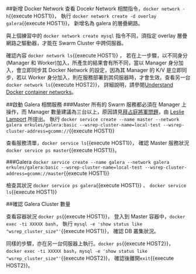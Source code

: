 ##新增 Docker Network
查看 Docekr Network 相關指令，`docker network -h`{{execute HOST1}}，
執行 `docker network create -d overlay galera`{{execute HOST1}}，
新增名為 galera 的層疊網路。

與上個練習中的 `docker network create mysql` 指令不同，須指定 overlay 層疊網路之驅動器，才能在 Swarm Cluster 中跨伺服器。

確認內容 `docker network ls`{{execute HOST1}} ，
若在上一步驟，以不同身分(Manager 和 Worker)加入，所產生的結果會有所不同，當以 Manager 身分加入，會立即同步其 Docker Network 的設定，因為其 Manager 的 K/V 是立即同步，若以 Worker 身分加入，則在服務部署到其伺服器時，才會生效。查看另一台 `docker network ls`{{execute HOST2}}，
詳細說明，請參閱[Understand Docker container networks](https://docs.docker.com/engine/userguide/networking/)。

##啟動 Galera 相關服務
###Master
所有的 Swarm 服務都必須在 Manager 上操作，而 Manager 數量建議為三台以上，原因請見[拜占庭將軍問題](http://www.twword.com/wiki/%E6%8B%9C%E5%8D%A0%E5%BA%AD%E5%B0%87%E8%BB%8D%E5%95%8F%E9%A1%8C)，由 [Leslie Lamport](http://news.sciencenet.cn/htmlnews/2015/12/333114.shtm) 所提出。
執行 `docker service create --name master --network galera erkules/galera:basic --wsrep-cluster-name=local-test --wsrep-cluster-address=gcomm://`{{execute HOST1}}

查看服務清單，`docker service ls`{{execute HOST1}}，
確認 Master 服務狀況 `docker service ps master`{{execute HOST1}}。

###Galera
`docker service create --name galera --network galera erkules/galera:basic --wsrep-cluster-name=local-test --wsrep-cluster-address=gcomm://master`{{execute HOST1}} 

檢查其狀況 `docker service ps galera`{{execute HOST1}} 、
`docker service ls`{{execute HOST1}} 

##確認 Galera Cluster 數量

查看容器狀況 `docker ps`{{execute HOST1}}，
登入到 Master 容器中，`docker exec -ti XXXXX bash`，
執行 `mysql -e 'show status like "wsrep_cluster_size"'`{{execute HOST1}}，
確認 DB 叢集狀況。

同樣的步驟，亦在另一台伺服器上執行。`docker ps`{{execute HOST2}}，
`docker exec -ti XXXXX bash`，`mysql -e 'show status like "wsrep_cluster_size"'`{{execute HOST2}}，
確認後離開`exit`{{execute HOST2}}。